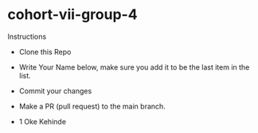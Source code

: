 # cohort-vii-group-4
Instructions
- Clone this Repo
- Write Your Name below, make sure you add it to be the last item in the list.
- Commit your changes
- Make a PR (pull request) to the main branch.

- 1  Oke Kehinde
